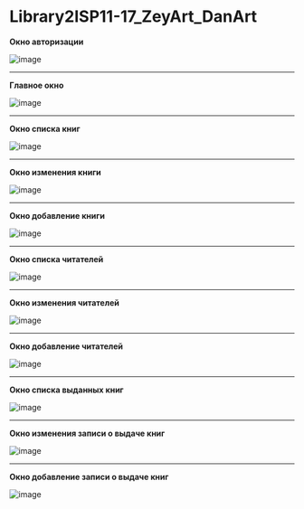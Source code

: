# Library2ISP11-17_ZeyArt_DanArt

__Окно авторизации__

![image](https://user-images.githubusercontent.com/86298391/157071747-cef444ac-b983-47b2-a779-bd72b9894e4e.png)

---

__Главное окно__

![image](https://user-images.githubusercontent.com/86298391/157071857-d8dccf58-7e05-4cf6-b023-7f20cc33e74d.png)

---

__Окно списка книг__

![image](https://user-images.githubusercontent.com/86298391/157071961-2428a44e-5d83-494a-bb6f-e6e80c23fcfd.png)

---

__Окно изменения книги__

![image](https://user-images.githubusercontent.com/86298391/157072208-18338cda-da14-4def-8c64-0c7cc7720cdb.png)

---

__Окно добавление книги__

![image](https://user-images.githubusercontent.com/86298391/157072488-69db5619-b004-4859-be32-8d02931b0e54.png)

---

__Окно списка читателей__

![image](https://user-images.githubusercontent.com/86298391/157072620-641c15f2-d5b2-44f8-aaad-40b42465f54a.png)

---

__Окно изменения читателей__

![image](https://user-images.githubusercontent.com/86298391/157072695-8024fa60-684e-4076-8599-35d8255a31e3.png)

---

__Окно добавление читателей__

![image](https://user-images.githubusercontent.com/86298391/157072790-77ed698f-b23e-4a4f-ba0d-4c922c8726c7.png)

---

__Окно списка выданных книг__

![image](https://user-images.githubusercontent.com/86298391/157073003-a6be8e59-3dec-4390-bfe2-d7ebeab5be1f.png)

---

__Окно изменения записи о выдаче книг__

![image](https://user-images.githubusercontent.com/86298391/157073120-35f4aeaa-5941-42c7-9e62-069011ac30bc.png)

---

__Окно добавление записи о выдаче книг__

![image](https://user-images.githubusercontent.com/86298391/157074135-5c9faef5-ff1b-484b-bb72-0b648fbe4ccc.png)



